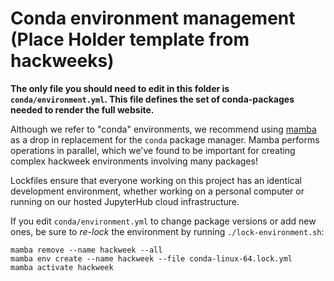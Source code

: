 # Conda environment management (**Place Holder template from hackweeks**)

**The only file you should need to edit in this folder is `conda/environment.yml`. This file defines the set of conda-packages needed to render the full website.**

Although we refer to "conda" environments, we recommend using [mamba](https://github.com/mamba-org/mamba) as a drop in replacement for the `conda` package manager. Mamba performs operations in parallel, which we've found to be important for creating complex hackweek environments involving many packages!

Lockfiles ensure that everyone working on this project has an identical development environment, whether working on a personal computer or running on our hosted JupyterHub cloud infrastructure.

If you edit `conda/environment.yml` to change package versions or add new ones, be sure to _re-lock_ the environment by running `./lock-environment.sh`:

```
mamba remove --name hackweek --all
mamba env create --name hackweek --file conda-linux-64.lock.yml
mamba activate hackweek
```

